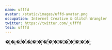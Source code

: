```yaml
---
name: ufffd
avatar: /static/images/uffd-avatar.png
occupation: Internet Creative & Glitch Wrangler
twitter: https://twitter.com/_ufffd
teia: ufffd
---
```


�̴̥̍ ̸͖͆�̴̮̇ ̷͖̄�̶̬͐ ̸̩̈́�̷̤̐ ̷̱͛�̸̗̉ ̷̡͛�̷̫͆ ̷̹͛�̵͎͝ ̷͇̕�̸̞̑ ̵͙̅�̷͎̃ ̷̫̄�̷̹̒ ̴̙̄�̶̢̎ ̴̲̆�̶̺̿ ̶̻̓�̶͙̌ ̵̥̎�̶̝̃ ̶͈̑�̶̆ͅ ̴͍͐�̶͖͗
